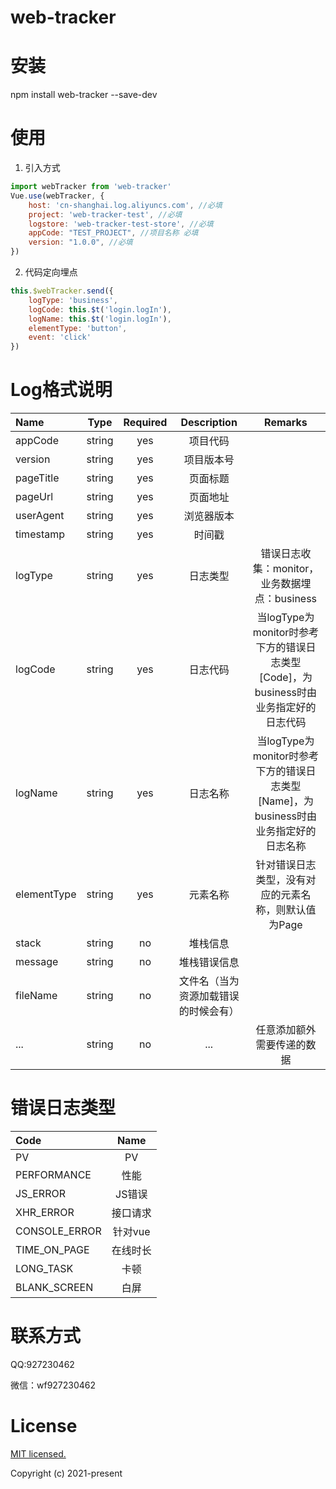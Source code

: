 # web-tracker

# 安装

npm install web-tracker --save-dev

# 使用

1. 引入方式

``` javascript
import webTracker from 'web-tracker'
Vue.use(webTracker, {
    host: 'cn-shanghai.log.aliyuncs.com', //必填
    project: 'web-tracker-test', //必填
    logstore: 'web-tracker-test-store', //必填
    appCode: "TEST_PROJECT", //项目名称 必填
    version: "1.0.0", //必填
})
```

2. 代码定向埋点

``` javascript
this.$webTracker.send({
    logType: 'business',
    logCode: this.$t('login.logIn'),
    logName: this.$t('login.logIn'),
    elementType: 'button',
    event: 'click'
})
```

# Log格式说明

| Name        |   Type   | Required  | Description                      |  **Remarks**                                                                      |
| :----       | :------: | :-------: | :------------------------:       | :----------------:                                                                |
| appCode     |  string  |    yes    | 项目代码                          |                                                                                   |
| version     |  string  |    yes    | 项目版本号                        |                                                                                   |
| pageTitle   |  string  |    yes    | 页面标题                          |                                                                                   |
| pageUrl     |  string  |    yes    | 页面地址                          |                                                                                   |
| userAgent   |  string  |    yes    | 浏览器版本                        |                                                                                   |
| timestamp   |  string  |    yes    | 时间戳                            |                                                                                   | 
| logType     |  string  |    yes    | 日志类型                          |  错误日志收集：monitor，业务数据埋点：business                                       |
| logCode     |  string  |    yes    | 日志代码                          |  当logType为monitor时参考下方的错误日志类型[Code]，为business时由业务指定好的日志代码  |
| logName     |  string  |    yes    | 日志名称                          |  当logType为monitor时参考下方的错误日志类型[Name]，为business时由业务指定好的日志名称  |
| elementType |  string  |    yes    | 元素名称                          |  针对错误日志类型，没有对应的元素名称，则默认值为Page                                  |
| stack       |  string  |    no     | 堆栈信息                          |                                                                                  |
| message     |  string  |    no     | 堆栈错误信息                      |                                                                                  |
| fileName    |  string  |    no     | 文件名（当为资源加载错误的时候会有）|                                                                                   |  
| ... |  string  |    no     | ... |  任意添加额外需要传递的数据                            |   

# 错误日志类型

| Code          |   Name     |
| :----         |  :------:  |
| PV            |  PV        |
| PERFORMANCE   |  性能      |
| JS_ERROR      |  JS错误    |
| XHR_ERROR     |  接口请求  |
| CONSOLE_ERROR |  针对vue   |
| TIME_ON_PAGE  |  在线时长  |
| LONG_TASK     |  卡顿      |
| BLANK_SCREEN  |  白屏      |

# 联系方式

QQ:927230462  

微信：wf927230462

# License

[MIT licensed. ](https://opensource.org/licenses/MIT)  

Copyright (c) 2021-present
